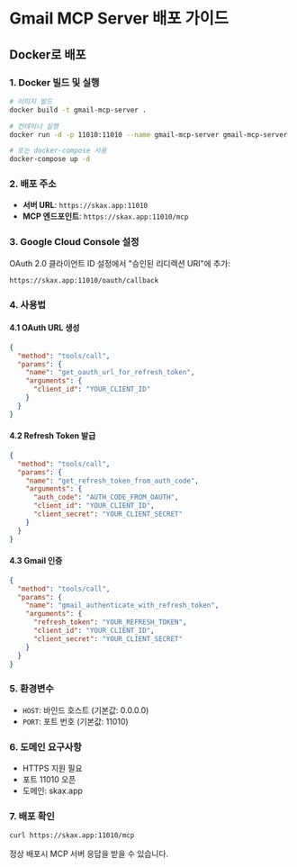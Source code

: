 # Gmail MCP Server 배포 가이드

## Docker로 배포

### 1. Docker 빌드 및 실행
```bash
# 이미지 빌드
docker build -t gmail-mcp-server .

# 컨테이너 실행
docker run -d -p 11010:11010 --name gmail-mcp-server gmail-mcp-server

# 또는 docker-compose 사용
docker-compose up -d
```

### 2. 배포 주소
- **서버 URL**: `https://skax.app:11010`
- **MCP 엔드포인트**: `https://skax.app:11010/mcp`

### 3. Google Cloud Console 설정

OAuth 2.0 클라이언트 ID 설정에서 "승인된 리디렉션 URI"에 추가:
```
https://skax.app:11010/oauth/callback
```

### 4. 사용법

#### 4.1 OAuth URL 생성
```json
{
  "method": "tools/call",
  "params": {
    "name": "get_oauth_url_for_refresh_token",
    "arguments": {
      "client_id": "YOUR_CLIENT_ID"
    }
  }
}
```

#### 4.2 Refresh Token 발급
```json
{
  "method": "tools/call",
  "params": {
    "name": "get_refresh_token_from_auth_code",
    "arguments": {
      "auth_code": "AUTH_CODE_FROM_OAUTH",
      "client_id": "YOUR_CLIENT_ID",
      "client_secret": "YOUR_CLIENT_SECRET"
    }
  }
}
```

#### 4.3 Gmail 인증
```json
{
  "method": "tools/call",
  "params": {
    "name": "gmail_authenticate_with_refresh_token",
    "arguments": {
      "refresh_token": "YOUR_REFRESH_TOKEN",
      "client_id": "YOUR_CLIENT_ID",
      "client_secret": "YOUR_CLIENT_SECRET"
    }
  }
}
```

### 5. 환경변수
- `HOST`: 바인드 호스트 (기본값: 0.0.0.0)
- `PORT`: 포트 번호 (기본값: 11010)

### 6. 도메인 요구사항
- HTTPS 지원 필요
- 포트 11010 오픈
- 도메인: skax.app

### 7. 배포 확인
```bash
curl https://skax.app:11010/mcp
```

정상 배포시 MCP 서버 응답을 받을 수 있습니다.